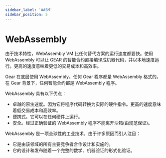 ```yaml
---
sidebar_label: 'WASM'
sidebar_position: 5
---
```


# WebAssembly

由于技术特性，WebAssembly VM 比任何替代方案的运行速度都要快。使用 WebAssembly 可以让 GEAR 的智能合约直接编译成机器代码，并以本地速度运行。更高的速度意味着更低的交易成本和高效率。

Gear 在底层使用 WebAssembly。任何 Gear 程序都是 WebAssembly 格式的。在 Gear 背景下，任何智能合约都是 WebAssembly 程序。

WebAssembly 具有以下优点：

- 卓越的原生速度。因为它将程序代码转换为实际的硬件指令。更高的速度意味着低交易成本和高效率。
- 便携式。它可以在任何硬件上运行。
- 安全。经过正确验证的 WebAssembly 程序不能离开沙箱(由规范保证)。

WebAssembly 是一项全球性的工业技术，由于许多原因而引人注目：

- 它是由该领域的所有主要竞争者合作设计和实施的。
- 它的设计和发布随着一个完整的数学、机器验证的形式化验证。
